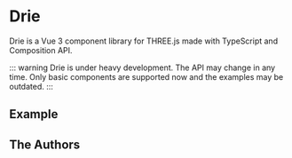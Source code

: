 <script setup>
import Test from './examples/Welcome.vue'

import { VPTeamMembers } from 'vitepress/theme'

const members = [
  {
    avatar: 'https://avatars.githubusercontent.com/u/26581833',
    name: 'Jan Vorisek',
    title: 'Creator',
    links: [
      { icon: 'github', link: 'https://github.com/janvorisek' },
      { icon: 'twitter', link: 'https://twitter.com/janvorisekdev' },
    ]
  },
  
]
</script>

# Drie

Drie is a Vue 3 component library for THREE.js made with TypeScript and Composition API.

::: warning
Drie is under heavy development. The API may change in any time. Only basic components are supported now and the examples may be outdated.
:::

## Example

<ClientOnly>
<Test />
</ClientOnly>

## The Authors

<VPTeamMembers size="small" :members="members" />
